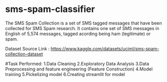 # sms-spam-classifier

The SMS Spam Collection is a set of SMS tagged messages that have been collected for SMS Spam research. It contains one set of SMS messages in English of 5,574 messages, tagged acording being ham (legitimate) or spam.


Dataset Source Link : https://www.kaggle.com/datasets/uciml/sms-spam-collection-dataset

#Task Performed:
1.Data Cleaning
2.Exploratory Data Analysis
3.Data Preprocessing and feature engineering (Feature Construction)
4.Model training
5.Pickelizing model
6.Creating streamlit for model

